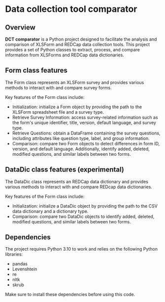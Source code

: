 # Data collection tool comparator

## Overview

**DCT comparator** is a Python project designed to facilitate the analysis and comparison of XLSForm and REDCap data collection tools. This project provides a set of Python classes to extract, process, and compare information from XLSForms and REDCap data dictionaries.

## Form class features

The Form class represents an XLSForm survey and provides various methods to interact with and compare survey forms. 

Key features of the Form class include:

* Initialization: initialize a Form object by providing the path to the XLSForm spreadsheet file and a survey type.
* Retrieve Survey Information: access survey-related information such as the form's unique identifier, title, version, default language, and survey type.
* Retrieve Questions: obtain a DataFrame containing the survey questions, including attributes like question type, label, and group information.
* Comparison: compare two Form objects to detect differences in form ID, version, and default language. Additionally, identify added, deleted, modified questions, and similar labels between two forms.

## DataDic class features (experimental)

The DataDic class represents an REDCap data dictionary and provides various methods to interact with and compare REDcap data dictionaries.

Key features of the Form class include:

* Initialization: initialize a DataDic object by providing the path to the CSV data dictionary and a dictionary type.
* Comparison: compare two DataDic objects to identify added, deleted, modified questions, and similar labels between two forms.

## Dependencies

The project requires Python 3.10 to work and relies on the following Python libraries:

* pandas
* Levenshtein
* re
* nltk
* skrub

Make sure to install these dependencies before using this code.
